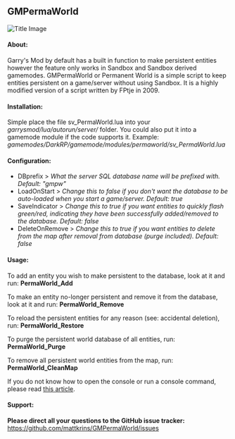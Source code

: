 ## GMPermaWorld

![Title Image](https://cloud.githubusercontent.com/assets/2367602/13025048/6e15b2f8-d253-11e5-9954-0cda4e8b3567.jpg)

#### About:
Garry's Mod by default has a built in function to make persistent entities however the feature only works in Sandbox and Sandbox derived gamemodes.
GMPermaWorld or Permanent World is a simple script to keep entities persistent on a game/server without using Sandbox.
It is a highly modified version of a script written by FPtje in 2009.

#### Installation:
Simple place the file sv_PermaWorld.lua into your *garrysmod/lua/autorun/server/* folder.
You could also put it into a gamemode module if the code supports it. Example: *gamemodes/DarkRP/gamemode/modules/permaworld/sv_PermaWorld.lua*

#### Configuration:
- DBprefix \> *What the server SQL database name will be prefixed with. Default: "gmpw"*
- LoadOnStart \> *Change this to false if you don't want the database to be auto-loaded when you start a game/server. Default: true*
- SaveIndicator \> *Change this to true if you want entities to quickly flash green/red, indicating they have been successfully added/removed to the database. Default: false*
- DeleteOnRemove \> *Change this to true if you want entities to delete from the map after removal from database (purge included). Default: false*

#### Usage:
To add an entity you wish to make persistent to the database, look at it and run: **PermaWorld_Add**

To make an entity no-longer persistent and remove it from the database, look at it and run: **PermaWorld_Remove**

To reload the persistent entities for any reason (see: accidental deletion), run: **PermaWorld_Restore**

To purge the persistent world database of all entities, run: **PermaWorld_Purge**

To remove all persistent world entities from the map, run: **PermaWorld_CleanMap**


If you do not know how to open the console or run a console command, please read [this article](https://developer.valvesoftware.com/wiki/Developer_Console).

#### Support:
**Please direct all your questions to the GitHub issue tracker:** 
https://github.com/mattkrins/GMPermaWorld/issues